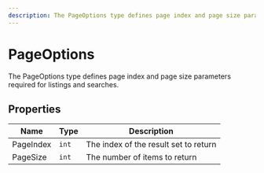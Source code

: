 ```yaml
---
description: The PageOptions type defines page index and page size parameters required for listings and searches.
---
```


# PageOptions

The PageOptions type defines page index and page size parameters required for listings and searches.

## Properties

| Name      | Type  | Description                           |
|-----------|-------|---------------------------------------|
| PageIndex | `int` | The index of the result set to return |
| PageSize  | `int` | The number of items to return         |